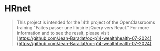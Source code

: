 # HRnet

> This project is intended for the 14th project of the OpenClassrooms training "Faites passer une librairie jQuery vers React." For more information and to see the result, please visit [https://github.com/Jean-Baradat/oc-p14-wealthhealth-07-2024](https://github.com/Jean-Baradat/oc-p14-wealthhealth-07-2024).